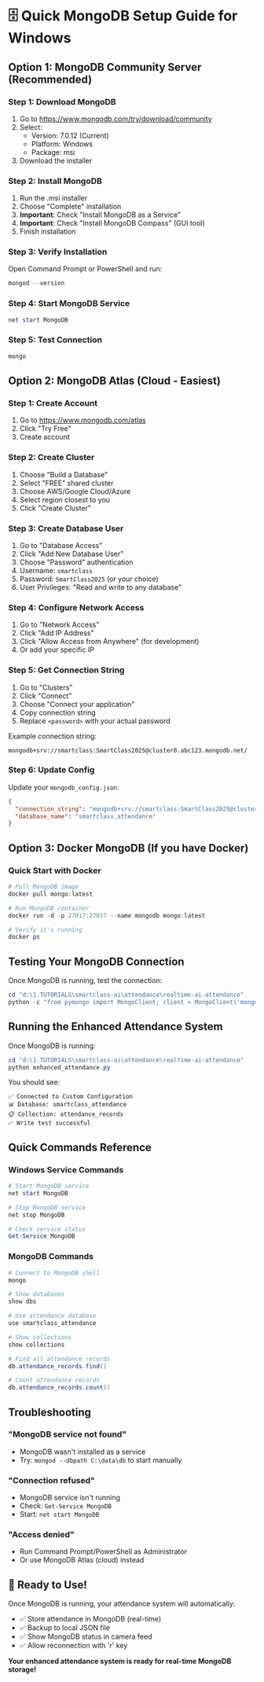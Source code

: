 # 🗄️ Quick MongoDB Setup Guide for Windows

## Option 1: MongoDB Community Server (Recommended)

### Step 1: Download MongoDB
1. Go to https://www.mongodb.com/try/download/community
2. Select:
   - Version: 7.0.12 (Current)
   - Platform: Windows
   - Package: msi
3. Download the installer

### Step 2: Install MongoDB
1. Run the .msi installer
2. Choose "Complete" installation
3. **Important**: Check "Install MongoDB as a Service"
4. **Important**: Check "Install MongoDB Compass" (GUI tool)
5. Finish installation

### Step 3: Verify Installation
Open Command Prompt or PowerShell and run:
```powershell
mongod --version
```

### Step 4: Start MongoDB Service
```powershell
net start MongoDB
```

### Step 5: Test Connection
```powershell
mongo
```

## Option 2: MongoDB Atlas (Cloud - Easiest)

### Step 1: Create Account
1. Go to https://www.mongodb.com/atlas
2. Click "Try Free"
3. Create account

### Step 2: Create Cluster
1. Choose "Build a Database"
2. Select "FREE" shared cluster
3. Choose AWS/Google Cloud/Azure
4. Select region closest to you
5. Click "Create Cluster"

### Step 3: Create Database User
1. Go to "Database Access"
2. Click "Add New Database User"
3. Choose "Password" authentication
4. Username: `smartclass`
5. Password: `SmartClass2025` (or your choice)
6. User Privileges: "Read and write to any database"

### Step 4: Configure Network Access
1. Go to "Network Access"
2. Click "Add IP Address"
3. Click "Allow Access from Anywhere" (for development)
4. Or add your specific IP

### Step 5: Get Connection String
1. Go to "Clusters"
2. Click "Connect"
3. Choose "Connect your application"
4. Copy connection string
5. Replace `<password>` with your actual password

Example connection string:
```
mongodb+srv://smartclass:SmartClass2025@cluster0.abc123.mongodb.net/
```

### Step 6: Update Config
Update your `mongodb_config.json`:
```json
{
  "connection_string": "mongodb+srv://smartclass:SmartClass2025@cluster0.abc123.mongodb.net/",
  "database_name": "smartclass_attendance"
}
```

## Option 3: Docker MongoDB (If you have Docker)

### Quick Start with Docker
```powershell
# Pull MongoDB image
docker pull mongo:latest

# Run MongoDB container
docker run -d -p 27017:27017 --name mongodb mongo:latest

# Verify it's running
docker ps
```

## Testing Your MongoDB Connection

Once MongoDB is running, test the connection:

```powershell
cd "d:\1.TUTORIALS\smartclass-ai\attendance\realtime-ai-attendance"
python -c "from pymongo import MongoClient; client = MongoClient('mongodb://localhost:27017'); client.admin.command('ping'); print('✅ MongoDB connected!')"
```

## Running the Enhanced Attendance System

Once MongoDB is running:

```powershell
cd "d:\1.TUTORIALS\smartclass-ai\attendance\realtime-ai-attendance"
python enhanced_attendance.py
```

You should see:
```
✅ Connected to Custom Configuration
📊 Database: smartclass_attendance
📋 Collection: attendance_records
✅ Write test successful
```

## Quick Commands Reference

### Windows Service Commands
```powershell
# Start MongoDB service
net start MongoDB

# Stop MongoDB service
net stop MongoDB

# Check service status
Get-Service MongoDB
```

### MongoDB Commands
```powershell
# Connect to MongoDB shell
mongo

# Show databases
show dbs

# Use attendance database
use smartclass_attendance

# Show collections
show collections

# Find all attendance records
db.attendance_records.find()

# Count attendance records
db.attendance_records.count()
```

## Troubleshooting

### "MongoDB service not found"
- MongoDB wasn't installed as a service
- Try: `mongod --dbpath C:\data\db` to start manually

### "Connection refused"
- MongoDB service isn't running
- Check: `Get-Service MongoDB`
- Start: `net start MongoDB`

### "Access denied"
- Run Command Prompt/PowerShell as Administrator
- Or use MongoDB Atlas (cloud) instead

## 🎉 Ready to Use!

Once MongoDB is running, your attendance system will automatically:
- ✅ Store attendance in MongoDB (real-time)
- ✅ Backup to local JSON file
- ✅ Show MongoDB status in camera feed
- ✅ Allow reconnection with 'r' key

**Your enhanced attendance system is ready for real-time MongoDB storage!**